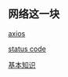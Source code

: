 ## 网络这一块

[axios](/newWork/Axios介绍和基本使用.md)

[status code](/newWork/状态码.md)

[基本知识](/netWork/面试基本问题.md)
